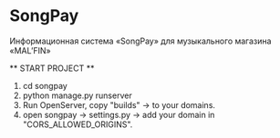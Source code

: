 # SongPay
Информационная система «SongPay» для музыкального магазина «MAL’FIN»
 
** START PROJECT **
1. cd songpay
2. python manage.py runserver
3. Run OpenServer, copy "builds" -> to your domains.
4. open songpay -> settings.py -> add your domain in "CORS_ALLOWED_ORIGINS".
